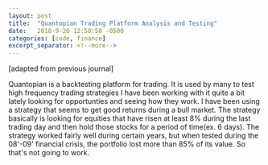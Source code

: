 ```yaml
---
layout: post
title:  "Quantopian Trading Platform Analysis and Testing"
date:   2018-9-20 12:58:58 -0500
categories: [code, finance]
excerpt_separator: <!--more-->
---
```

[adapted from previous journal]

Quantopian is a backtesting platform for trading.  It is used by many to test high frequency trading strategies I have been working with it quite a bit lately looking for opportunties and seeing how they work.  I have been using a strategy that seems to get good returns during a bull market.  The strategy basically is looking for equities that have risen at least 8% during the last trading day and then hold those stocks for a period of time(ex. 6 days).  The strategy worked fairly well during certain years, but when tested during the 08'-09' financial crisis, the portfolio lost more than 85% of its value.  So that's not going to work.  

   